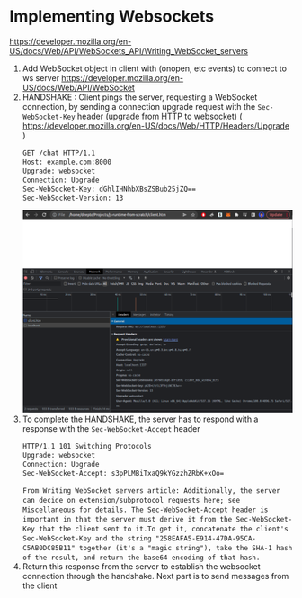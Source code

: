 # Implementing Websockets
https://developer.mozilla.org/en-US/docs/Web/API/WebSockets_API/Writing_WebSocket_servers
1. Add WebSocket object in client with (onopen, etc events) to connect to ws server https://developer.mozilla.org/en-US/docs/Web/API/WebSocket
2. HANDSHAKE : Client pings the server, requesting a WebSocket connection, by sending a connection upgrade request with the `Sec-WebSocket-Key` header (upgrade from HTTP to websocket) ( https://developer.mozilla.org/en-US/docs/Web/HTTP/Headers/Upgrade
)
    ```http
    GET /chat HTTP/1.1
    Host: example.com:8000
    Upgrade: websocket
    Connection: Upgrade
    Sec-WebSocket-Key: dGhlIHNhbXBsZSBub25jZQ==
    Sec-WebSocket-Version: 13
    ```
    ![image](screenshots/upgrade-request.png)
3. To complete the HANDSHAKE, the server has to respond with a response with the `Sec-WebSocket-Accept` header  
    ```http
    HTTP/1.1 101 Switching Protocols
    Upgrade: websocket
    Connection: Upgrade
    Sec-WebSocket-Accept: s3pPLMBiTxaQ9kYGzzhZRbK+xOo=
    ```
    `From Writing WebSocket servers article: Additionally, the server can decide on extension/subprotocol requests here; see Miscellaneous for details. The Sec-WebSocket-Accept header is important in that the server must derive it from the Sec-WebSocket-Key that the client sent to it.To get it, concatenate the client's Sec-WebSocket-Key and the string "258EAFA5-E914-47DA-95CA-C5AB0DC85B11" together (it's a "magic string"), take the SHA-1 hash of the result, and return the base64 encoding of that hash.`
4. Return this response from the server to establish the websocket connection through the handshake. Next part is to send messages from the client